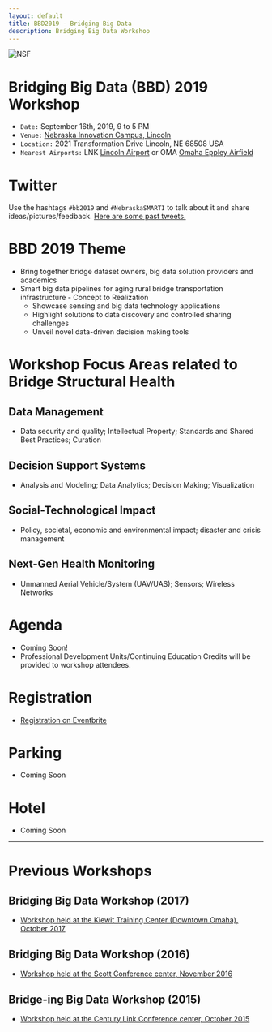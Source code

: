 ```yaml
---
layout: default
title: BBD2019 - Bridging Big Data
description: Bridging Big Data Workshop
---
```

![NSF](http://www.nsf.gov/images/logos/nsf1.gif)  

# Bridging Big Data (BBD) 2019 Workshop
* ```Date:``` September 16th, 2019, 9 to 5 PM
* ```Venue:``` [Nebraska Innovation Campus, Lincoln](https://innovate.unl.edu/directions)
* ```Location:``` 2021 Transformation Drive Lincoln, NE 68508 USA
* ```Nearest Airports:``` LNK [Lincoln Airport](https://www.lincolnairport.com) or OMA [Omaha Eppley Airfield](http://www.flyoma.com)

# Twitter
Use the hashtags ```#bb2019``` and ```#NebraskaSMARTI``` to talk about it and share ideas/pictures/feedback.
[Here are some past tweets.](https://twitter.com/search?q=%23bbdOmaha)


# BBD 2019 Theme
- Bring together bridge dataset owners, big data solution providers and academics
- Smart big data pipelines for aging rural bridge transportation infrastructure - Concept to Realization
  - Showcase sensing and big data technology applications
  - Highlight solutions to data discovery and controlled sharing challenges
  - Unveil novel data-driven decision making tools

# Workshop Focus Areas related to Bridge Structural Health
## Data Management
- Data security and quality; Intellectual Property; Standards and Shared Best Practices; Curation  

## Decision Support Systems
- Analysis and Modeling; Data Analytics; Decision Making; Visualization  

## Social-Technological Impact
- Policy, societal, economic and environmental impact; disaster and crisis management   

## Next-Gen Health Monitoring
- Unmanned Aerial Vehicle/System (UAV/UAS); Sensors; Wireless Networks  

# Agenda
- Coming Soon!
- Professional Development Units/Continuing Education Credits will be provided to workshop attendees.

# Registration
- [Registration on Eventbrite](https://bridgingbigdata.eventbrite.com)

# Parking
- Coming Soon

# Hotel
- Coming Soon


---

# Previous Workshops

## Bridging Big Data Workshop (2017)

* [Workshop held at the Kiewit Training Center (Downtown Omaha), October 2017](https://bridgingbigdata.github.io/pages/bbd2017.html)

## Bridging Big Data Workshop (2016)

* [Workshop held at the Scott Conference center, November 2016](https://bridgingbigdata.github.io/pages/bbd2016.html)


## Bridge-ing Big Data Workshop (2015)

* [Workshop held at the Century Link Conference center, October 2015](http://engineering.unl.edu/bridging-big-data-workshop/)

